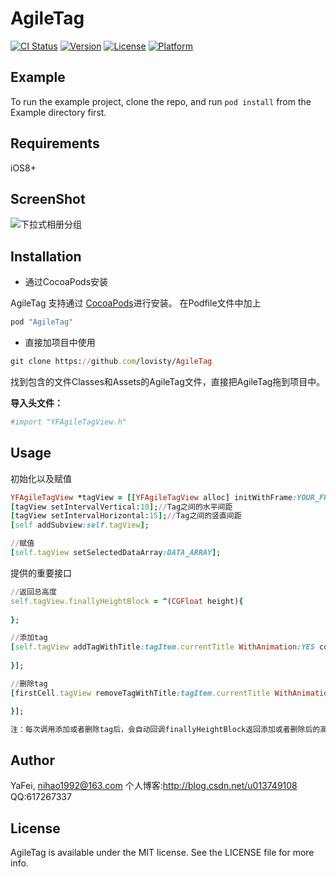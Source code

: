 # AgileTag

[![CI Status](http://img.shields.io/travis/YaFei/AgileTag.svg?style=flat)](https://travis-ci.org/YaFei/AgileTag)
[![Version](https://img.shields.io/cocoapods/v/AgileTag.svg?style=flat)](http://cocoapods.org/pods/AgileTag)
[![License](https://img.shields.io/cocoapods/l/AgileTag.svg?style=flat)](http://cocoapods.org/pods/AgileTag)
[![Platform](https://img.shields.io/cocoapods/p/AgileTag.svg?style=flat)](http://cocoapods.org/pods/AgileTag)

## Example

To run the example project, clone the repo, and run `pod install` from the Example directory first.

## Requirements
iOS8+

## ScreenShot
![下拉式相册分组](https://github.com/lovisty/AgileTag/blob/master/ScreenShot/demo.gif?raw=true)

## Installation
- 通过CocoaPods安装   

AgileTag 支持通过 [CocoaPods](http://cocoapods.org)进行安装。
在Podfile文件中加上
```ruby
pod "AgileTag"
```
- 直接加项目中使用
```ruby
git clone https://github.com/lovisty/AgileTag   
```
找到包含的文件Classes和Assets的AgileTag文件，直接把AgileTag拖到项目中。

**导入头文件：**
```ruby
#import "YFAgileTagView.h"  
```
## Usage
初始化以及赋值
```ruby
YFAgileTagView *tagView = [[YFAgileTagView alloc] initWithFrame:YOUR_FRAME];
[tagView setIntervalVertical:10];//Tag之间的水平间距
[tagView setIntervalHorizontal:15];//Tag之间的竖直间距
[self addSubview:self.tagView];

//赋值
[self.tagView setSelectedDataArray:DATA_ARRAY];
```
提供的重要接口
```ruby
//返回总高度
self.tagView.finallyHeightBlock = ^(CGFloat height){
  
};

//添加tag
[self.tagView addTagWithTitle:tagItem.currentTitle WithAnimation:YES completed:^{
           
}];

//删除tag
[firstCell.tagView removeTagWithTitle:tagItem.currentTitle WithAnimation:YES completed:^{

}];

注：每次调用添加或者删除tag后，会自动回调finallyHeightBlock返回添加或者删除后的高度，然后回调用completed。
```


## Author

YaFei, nihao1992@163.com
个人博客:http://blog.csdn.net/u013749108
QQ:617267337
## License

AgileTag is available under the MIT license. See the LICENSE file for more info.
